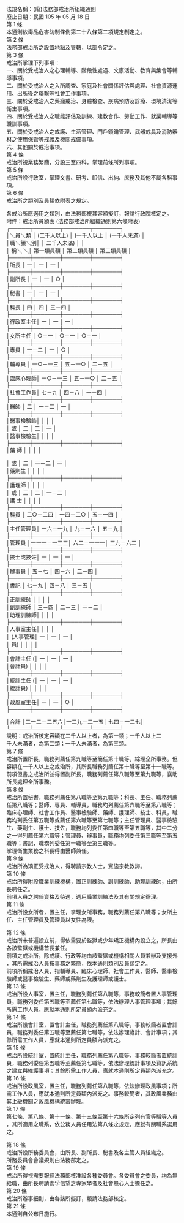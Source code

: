 法規名稱：(廢)法務部戒治所組織通則  
廢止日期：民國 105 年 05 月 18 日  
第 1 條  
本通則依毒品危害防制條例第二十八條第二項規定制定之。  
第 2 條  
法務部戒治所之設置地點及管轄，以部令定之。  
第 3 條  
戒治所掌理下列事項：  
一、關於受戒治人之心理輔導、階段性處遇、文康活動、教育與集會等輔  
導事項。  
二、關於受戒治人之入所調查、家庭及社會關係評估與處理、社會資源運  
用、出所後之聯繫等社會工作事項。  
三、關於受戒治人之藥癮戒治、身體檢查、疾病預防及診療、環境清潔等  
衛生事項。  
四、關於受戒治人之職能評估及訓練、建教合作、勞動工作、就業輔導等  
職訓事項。  
五、關於受戒治人之戒護、生活管理、門戶鎖鑰管理、武器戒具及消防器  
材之使用保管等戒護及機關戒備事項。  
六、其他關於戒治事項。  
第 4 條  
戒治所視業務繁簡，分設三至四科，掌理前條所列事項。  
第 5 條  
戒治所設行政室，掌理文書、研考、印信、出納、庶務及其他不屬各科事  
項。  
第 6 條  
戒治所之類別及員額依附表之規定。  


各戒治所應適用之類別，由法務部視其容額擬訂，報請行政院核定之。  
附件：戒治所員額表 (法務部戒治所組織通則第六條附表)  
┌─────┬───────┬───────┬───────┐  
│＼員＼類 │ (二千人以上) │ (一千人以上 │ (一千人未滿) │  
│職＼額＼別│ │ 二千人未滿) │ │  
│ 稱＼ ＼│ 第一類員額 │ 第二類員額 │ 第三類員額 │  
├─────┼───────┼───────┼───────┤  
│所長 │ 一 │ 一 │ 一 │  
├─────┼───────┼───────┼───────┤  
│副所長 │ 一 │ 一 │ ○ │  
├─────┼───────┼───────┼───────┤  
│秘書 │ 一 │ 一 │ 一 │  
├─────┼───────┼───────┼───────┤  
│科長 │ 四 │ 四 │ 三－四 │  
├─────┼───────┼───────┼───────┤  
│行政室主任│ 一 │ 一 │ 一 │  
├─────┼───────┼───────┼───────┤  
│女所主任 │ ○－一 │ ○－一 │ ○－一 │  
├─────┼───────┼───────┼───────┤  
│專員 │ 一－二 │ 一 │ ○ │  
├─────┼───────┼───────┼───────┤  
│輔導員 │ 一○－一三 │ 五－一○ │ 二－五 │  
├─────┼───────┼───────┼───────┤  
│臨床心理師│ 一○－一三 │ 五－一○ │ 二－五 │  
├─────┼───────┼───────┼───────┤  
│社會工作員│ 七－九 │ 四－八 │ 一－四 │  
├─────┼───────┼───────┼───────┤  
│醫師 │ 二 │ 一－二 │ 一 │  
├─────┼───────┼───────┼───────┤  
│醫事檢驗師│ │ │ │  
│ 或 │ 二 │ 二 │ 一 │  
│醫事檢驗生│ │ │ │  
├─────┼───────┼───────┼───────┤  
│藥 師 │ │ │ │  


│ 或 │ 二 │ 一－二 │ 一 │  
│藥劑生 │ │ │ │  
├─────┼───────┼───────┼───────┤  
│護理師 │ │ │ │  
│ 或 │ 三 │ 二 │ 一－二 │  
│護 士 │ │ │ │  
├─────┼───────┼───────┼───────┤  
│科員 │ 二○－二四 │ 一四－二○ │ 五－一四 │  
├─────┼───────┼───────┼───────┤  
│主任管理員│ 一六－一九 │ 九－一六 │ 五－九 │  
├─────┼───────┼───────┼───────┤  
│管理員 │一一一－一三三│ 六二－一一一│ 三九－六二 │  
├─────┼───────┼───────┼───────┤  
│技士或技佐│ 一 │ 一 │ 一 │  
├─────┼───────┼───────┼───────┤  
│辦事員 │ 五－七 │ 四－六 │ 二－四 │  
├─────┼───────┼───────┼───────┤  
│書記 │ 七－九 │ 四－八 │ 三－五 │  
├─────┼───────┼───────┼───────┤  
│正訓練師 │ │ │ │  
│副訓練師 │ 三－四 │ 二－三 │ 一－二 │  
│助理訓練師│ │ │ │  
├─────┼───────┼───────┼───────┤  
│人事室主任│ │ │ │  
│ (人事管理│ 一 │ 一 │ 一 │  
│ 員) │ │ │ │  
├─────┼───────┼───────┼───────┤  
│會計主任 (│ 一 │ 一 │ 一 │  
│會計員) │ │ │ │  
├─────┼───────┼───────┼───────┤  
│統計主任 (│ 一 │ 一 │ 一 │  
│統計員) │ │ │ │  
├─────┼───────┼───────┼───────┤  
│政風室主任│ 一 │ 一 │ ○ │  
├─────┼───────┼───────┼───────┤  


│合計 │二一二－二五六│一二九－二一五│ 七四－一二七│  
└─────┴───────┴───────┴───────┘  
說明：戒治所核定容額在二千人以上者，為第一類；一千人以上二  
千人未滿者，為第二類；一千人未滿者，為第三類。  
第 7 條  
戒治所置所長，職務列薦任第九職等至簡任第十職等，綜理全所事務。但  
容額在一千人以上之戒治所，其所長職務列簡任第十職等至第十一職等。  
前項但書之戒治所並得置副所長，職務列薦任第八職等至第九職等，襄助  
所長處理全所事務。  
第 8 條  
戒治所置秘書，職務列薦任第八職等至第九職等；科長、主任、職務列薦  
任第八職等；醫師、專員、輔導員，職務均列薦任第六職等至第八職等；  
臨床心理師、社會工作員、醫事檢驗師、藥師、護理師、技士、科員，職  
務均列委任第五職等或薦任第六職等至第七職等；主任管理員、醫事檢驗  
生、藥劑生、護士、技佐，職務均列委任第四職等至第五職等，其中二分  
之一得列薦任第六職等；管理員、辦事員，職務均列委任第三職等至第五  
職等；書記，職務列委任第一職等至第三職等。  
掌理衛生業務之科長得由醫師兼任。  
第 9 條  
戒治所為矯正受戒治人，得聘請宗教人士，實施宗教教誨。  
第 10 條  
戒治所得附設職業訓練機構，置正訓練師、副訓練師、助理訓練師，由所  
長聘任之。  
前項人員之聘任資格及待遇，適用職業訓練法及其有關規定辦理。  
第 11 條  
戒治所設女所者，置主任，掌理女所事務，職務列薦任第八職等；女所主  
任、主任管理員及管理員以女性為限。  


第 12 條  
戒治所未普遍設立前，得依需要於監獄或少年矯正機構內設立之，所長由  
各該監獄或機構首長兼任。  
前項之戒治所，除戒護、行政等均由該監獄或機構相關人員兼辦及支援外  
，其所需戒治人員按事務之繁簡，依本通則類別及員額定之。  
前項所稱戒治人員，指輔導員、臨床心理師、社會工作員、醫師、醫事檢  
驗師或醫事檢驗生、藥師或藥劑生及護理師或護士。  
第 13 條  
戒治所設人事室，置主任，職務列薦任第八職等，事務較簡者置人事管理  
員，職務列委任第五職等至薦任第七職等，依法辦理人事管理事項；其餘  
所需工作人員，應就本通則所定員額內派充之。  
第 14 條  
戒治所設會計室，置會計主任，職務列薦任第八職等，事務較簡者置會計  
員，職務列委任第五職等至薦任第七職等，依法辦理歲計、會計事項；其  
餘所需工作人員，應就本通則所定員額內派充之。  
第 15 條  
戒治所設統計室，置統計主任，職務列薦任第八職等，事務較簡者置統計  
員，職務列委任第五職等至薦任第七職等，依法辦理統計事項及資訊系統  
之建立與維護事項；其餘所需工作人員，應就本通則所定員額內派充之。  
第 16 條  
戒治所設政風室，置主任，職務列薦任第八職等，依法辦理政風事項；所  
需工作人員，應就本通則所定員額內派充之。事務較簡者，其政風業務由  
其上級機關之政風機構統籌辦理。  
第 17 條  
第七條、第八條、第十一條、第十三條至第十六條所定列有官等職等人員  
，其所適用之職系，依公務人員任用法第八條之規定，應就有關職系選用  
之。  


第 18 條  
戒治所設所務委員會，由所長、副所長、秘書及各主管人員組織之。  
所務委員會會議規則由法務部定之。  
第 19 條  
戒治所得視需要報經法務部核准設各種委員會。各委員會之委員，均為無  
給職，由所長聘請素孚信望之專家學者及社會熱心人士擔任之。  
第 20 條  
戒治所辦事細則，由各該所擬訂，報請法務部核定。  
第 21 條  
本通則自公布日施行。  



